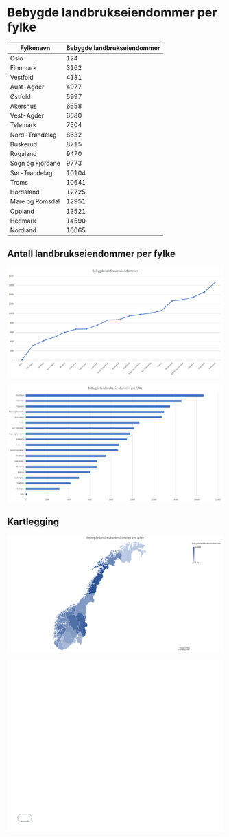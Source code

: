 # Bebygde landbrukseiendommer per fylke

<table id="landbrukseiendommer">
    <thead>
        <tr>
            <th>Fylkenavn</th><th>Bebygde landbrukseiendommer</th>
        </tr>
    </thead>
    <tbody>
        <tr><td>Oslo</td><td>124</td></tr>
        <tr><td>Finnmark</td><td>3162</td></tr>
        <tr><td>Vestfold</td><td>4181</td></tr>
        <tr><td>Aust-Agder </td><td>4977</td></tr>
        <tr><td>Østfold</td><td>5997</td></tr>
        <tr><td>Akershus</td><td>6658</td></tr>
        <tr><td>Vest-Agder </td><td>6680</td></tr>
        <tr><td>Telemark</td><td>7504</td></tr>
        <tr><td>Nord-Trøndelag </td><td>8632</td></tr>
        <tr><td>Buskerud</td><td>8715</td></tr>
        <tr><td>Rogaland</td><td>9470</td></tr>
        <tr><td>Sogn og Fjordane</td><td>9773</td></tr>
        <tr><td>Sør-Trøndelag</td><td>10104</td></tr>
        <tr><td>Troms</td><td>10641</td></tr>
        <tr><td>Hordaland</td><td>12725</td></tr>
        <tr><td>Møre og Romsdal</td><td>12951</td></tr>
        <tr><td>Oppland</td><td>13521</td></tr>
        <tr><td>Hedmark</td><td>14590</td></tr>
        <tr><td>Nordland</td><td>16665</td></tr>
    </tbody>
</table>

## Antall landbrukseiendommer per fylke
![Line chart](./Linechart.png)

![Clustered chart](./Clusteredchart.png)

## Kartlegging
![Map chart](./Mapchart.png)

<iframe title="Bebygde landbrukseiendommer" aria-label="Norway counties choropleth map" id="datawrapper-chart-qAaP7" src="//datawrapper.dwcdn.net/qAaP7/2/" scrolling="no" frameborder="0" style="width: 0; min-width: 100% !important;" height="400"></iframe><script type="text/javascript">!function(){"use strict";window.addEventListener("message",function(a){if(void 0!==a.data["datawrapper-height"])for(var t in a.data["datawrapper-height"]){var e=document.getElementById("datawrapper-chart-"+t);e&&(e.style.height=a.data["datawrapper-height"][t]+"px")}})}();</script>

<script type="text/javascript">
    $(document).ready(() => {
        $('#landbrukseiendommer').DataTable({
            language: {
                url: 'https://cdn.datatables.net/plug-ins/1.10.19/i18n/Norwegian-Bokmal.json',
            },
        });
    });
</script>